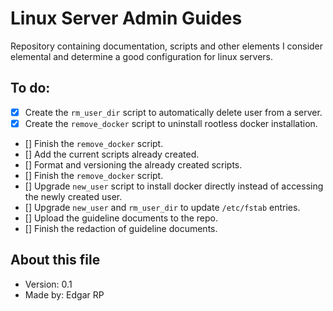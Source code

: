 # Linux Server Admin Guides
Repository containing documentation, scripts and other elements I consider elemental and determine a good configuration for linux servers.

## To do:
* [x] Create the `rm_user_dir` script to automatically delete user from a server.
* [x] Create the `remove_docker` script to uninstall rootless docker installation.
* [] Finish the `remove_docker` script.
* [] Add the current scripts already created.
* [] Format and versioning the already created scripts.
* [] Finish the `remove_docker` script.
* [] Upgrade `new_user` script to install docker directly instead of accessing the newly created user.
* [] Upgrade `new_user` and `rm_user_dir` to update `/etc/fstab` entries.
* [] Upload the guideline documents to the repo.
* [] Finish the redaction of guideline documents.

## About this file
* Version: 0.1
* Made by: Edgar RP
